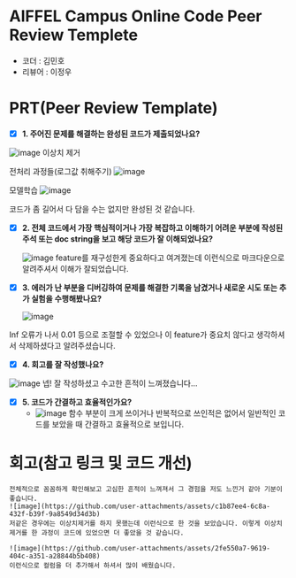 # AIFFEL Campus Online Code Peer Review Templete
- 코더 : 김민호
- 리뷰어 : 이정우


# PRT(Peer Review Template)
- [X]  **1. 주어진 문제를 해결하는 완성된 코드가 제출되었나요?**

      
![image](https://github.com/user-attachments/assets/bf8e86cd-c26a-46e1-a5eb-7205378b0cf9)
이상치 제거

전처리 과정들(로그값 취해주기)
![image](https://github.com/user-attachments/assets/9dcfbc12-d677-40a4-a620-80f8c7e09a25)

모델학습
![image](https://github.com/user-attachments/assets/2aa3dada-a6d6-49df-acea-e538c17fdf6e)

코드가 좀 길어서 다 담을 수는 없지만 완성된 것 같습니다.
    
- [X]  **2. 전체 코드에서 가장 핵심적이거나 가장 복잡하고 이해하기 어려운 부분에 작성된 
주석 또는 doc string을 보고 해당 코드가 잘 이해되었나요?**

     ![image](https://github.com/user-attachments/assets/0e29c728-41fc-48dd-afae-f9e85b6f9ba2)
feature를 재구성한게 중요하다고 여겨졌는데 이런식으로 마크다운으로 알려주셔서 이해가 잘되었습니다.

        
- [X]  **3. 에러가 난 부분을 디버깅하여 문제를 해결한 기록을 남겼거나
새로운 시도 또는 추가 실험을 수행해봤나요?**

    ![image](https://github.com/user-attachments/assets/24649205-1336-4aa1-bafd-6c9f390603bb)

Inf 오류가 나서 0.01 등으로 조절할 수 있었으나 이 feature가 중요치 않다고 생각하셔서 삭제하셨다고 알려주셨습니다.
        
- [X]  **4. 회고를 잘 작성했나요?**

![image](https://github.com/user-attachments/assets/289da75a-004b-445f-a4dc-4f81215277aa)
 넵! 잘 작성하셨고 수고한 흔적이 느껴졌습니다...

        
- [X]  **5. 코드가 간결하고 효율적인가요?**
    - ![image](https://github.com/user-attachments/assets/14e5010e-e6a6-49af-85e2-fe28fe7e949c)
함수 부분이 크게 쓰이거나 반복적으로 쓰인적은 없어서 일반적인 코드를 보았을 때 간결하고 효율적으로 보입니다.


# 회고(참고 링크 및 코드 개선)
```
전체적으로 꼼꼼하게 확인해보고 고심한 흔적이 느껴져서 그 경험을 저도 느낀거 같아 기분이 좋습니다.
![image](https://github.com/user-attachments/assets/c1b87ee4-6c8a-432f-b39f-9a8549d34d3b)
저같은 경우에는 이상치제거를 하지 못했는데 이런식으로 한 것을 보았습니다. 이렇게 이상치제거를 한 과정이 코드에 있었으면 더 좋았을 것 같습니다.

![image](https://github.com/user-attachments/assets/2fe550a7-9619-404c-a351-a28844b5b408)
이런식으로 컬럼을 더 추가해서 하셔서 많이 배웠습니다.

```
